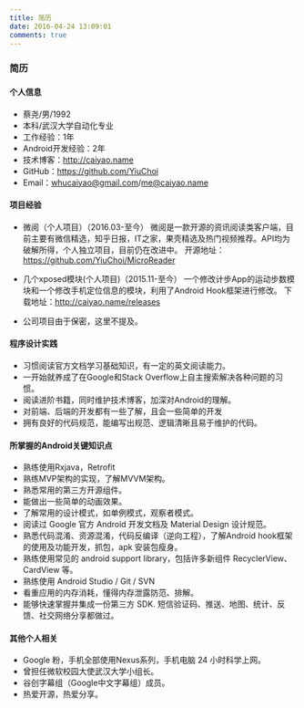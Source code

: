 ```yaml
---
title: 简历
date: 2016-04-24 13:09:01
comments: true
---
```

### 简历

#### 个人信息
 - 蔡尧/男/1992
 - 本科/武汉大学自动化专业
 - 工作经验：1年
 - Android开发经验：2年
 - 技术博客：http://caiyao.name
 - GitHub：https://github.com/YiuChoi
 - Email：whucaiyao@gmail.com/me@caiyao.name


#### 项目经验
 - 微阅（个人项目）（2016.03-至今）
 微阅是一款开源的资讯阅读类客户端，目前主要有微信精选，知乎日报，IT之家，果壳精选及热门视频推荐。API均为破解所得，个人独立项目，目前仍在改进中。
 开源地址：https://github.com/YiuChoi/MicroReader

 - 几个xposed模块(个人项目)（2015.11-至今）
 一个修改计步App的运动步数模块和一个修改手机定位信息的模块，利用了Android Hook框架进行修改。
 下载地址：http://caiyao.name/releases

 - 公司项目由于保密，这里不提及。
 
#### 程序设计实践
 - 习惯阅读官方文档学习基础知识，有一定的英文阅读能力。
 - 一开始就养成了在Google和Stack Overflow上自主搜索解决各种问题的习惯。
 - 阅读进阶书籍，同时维护技术博客，加深对Android的理解。
 - 对前端、后端的开发都有一些了解，且会一些简单的开发
 - 拥有良好的代码规范，能编写出规范、逻辑清晰且易于维护的代码。
 
#### 所掌握的Android关键知识点
 - 熟练使用Rxjava，Retrofit
 - 熟练MVP架构的实现，了解MVVM架构。
 - 熟悉常用的第三方开源组件。
 - 能做出一些简单的动画效果。
 - 了解常用的设计模式，如单例模式，观察者模式。
 - 阅读过 Google 官方 Android 开发文档及 Material Design 设计规范。
 - 熟悉代码混淆、资源混淆，代码反编译（逆向工程），了解Android hook框架的使用及功能开发，抓包，apk 安装包瘦身。
 - 熟练使用常见的 android support library，包括许多新组件 RecyclerView、CardView 等。
 - 熟练使用 Android Studio / Git / SVN 
 - 看重应用的内存消耗，懂得内存泄露防范、排解。
 - 能够快速掌握并集成一份第三方 SDK. 短信验证码、推送、地图、统计、反馈、社交网络分享都做过。
 
#### 其他个人相关
 - Google 粉，手机全部使用Nexus系列，手机电脑 24 小时科学上网。
 - 曾担任微软校园大使武汉大学小组长。
 - 谷创字幕组（Google中文字幕组）成员。 
 - 热爱开源，热爱分享。